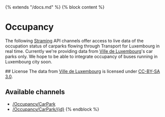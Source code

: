 {% extends "/docs.md" %}
{% block content %}
# Occupancy
The following [Straming](https://en.wikipedia.org/wiki/WebSocket) API channels offer access to live data of the occupation status of carparks flowing through Transport for Luxembourg in real time.
Currently we're providing data from [Ville de Luxembourg](https://data.public.lu/en/organizations/ville-de-luxembourg/)'s car parks only. We hope to be able to integrate occupancy of buses running in Luxembourg city soon.

## License
The data from [Ville de Luxembourg](https://data.public.lu/en/organizations/ville-de-luxembourg/) is licensed under [CC-BY-SA 3.0](https://creativecommons.org/licenses/by-sa/3.0/deed.en).

## Available channels
- [/Occupancy/CarPark](/Streaming_APIs/Occupancy/CarPark/index.md)
- [/Occupancy/CarPark/{id}](/Streaming_APIs/Occupancy/CarPark/id.md)
{% endblock %}
